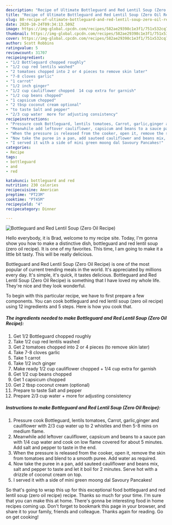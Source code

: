 ```yaml
---
description: "Recipe of Ultimate Bottleguard and Red Lentil Soup (Zero Oil Recipe)"
title: "Recipe of Ultimate Bottleguard and Red Lentil Soup (Zero Oil Recipe)"
slug: 80-recipe-of-ultimate-bottleguard-and-red-lentil-soup-zero-oil-recipe
date: 2020-10-24T09:34:13.509Z
image: https://img-global.cpcdn.com/recipes/582ae29398c1e3f1/751x532cq70/bottleguard-and-red-lentil-soup-zero-oil-recipe-recipe-main-photo.jpg
thumbnail: https://img-global.cpcdn.com/recipes/582ae29398c1e3f1/751x532cq70/bottleguard-and-red-lentil-soup-zero-oil-recipe-recipe-main-photo.jpg
cover: https://img-global.cpcdn.com/recipes/582ae29398c1e3f1/751x532cq70/bottleguard-and-red-lentil-soup-zero-oil-recipe-recipe-main-photo.jpg
author: Scott Robbins
ratingvalue: 5
reviewcount: 31707
recipeingredient:
- "1/2 Bottleguard chopped roughly"
- "1/2 cup red lentils washed"
- "2 tomatoes chopped into 2 or 4 pieces to remove skin later"
- "7-8 cloves garlic"
- "1 carrot"
- "1/2 inch ginger"
- "1/2 cup cauliflower chopped  14 cup extra for garnish"
- "1/2 cup beans chopped"
- "1 capsicum chopped"
- "2 tbsp coconut cream optional"
- "to taste Salt and pepper"
- "2/3 cup water  more for adjusting consistency"
recipeinstructions:
- "Pressure cook Bottleguard, lentils tomatoes, Carrot, garlic,ginger and cauliflower with 2/3 cup water up to 2 whistles and then 5-8 mins on medium flame."
- "Meanwhile add leftover cauliflower, capsicum and beans to a sauce pan with 1/4 cup water and cook on low flame covered for about 5 minutes. Add salt and pepper to taste in the end."
- "When the pressure is released from the cooker, open it, remove the skin from tomatoes and blend to a smooth puree. Add water as required."
- "Now take the puree in a pan, add sauteed cauliflower and beans mix, salt and pepper to taste and let it boil for 2 minutes. Serve hot with a drizzle of coconut cream on top."
- "I served it with a side of mini green moong dal Savoury Pancakes!"
categories:
- Recipe
tags:
- bottleguard
- and
- red

katakunci: bottleguard and red 
nutrition: 230 calories
recipecuisine: American
preptime: "PT23M"
cooktime: "PT45M"
recipeyield: "4"
recipecategory: Dinner

---
```



![Bottleguard and Red Lentil Soup (Zero Oil Recipe)](https://img-global.cpcdn.com/recipes/582ae29398c1e3f1/751x532cq70/bottleguard-and-red-lentil-soup-zero-oil-recipe-recipe-main-photo.jpg)

Hello everybody, it is Brad, welcome to my recipe site. Today, I'm gonna show you how to make a distinctive dish, bottleguard and red lentil soup (zero oil recipe). It is one of my favorites. This time, I am going to make it a little bit tasty. This will be really delicious.

Bottleguard and Red Lentil Soup (Zero Oil Recipe) is one of the most popular of current trending meals in the world. It's appreciated by millions every day. It's simple, it's quick, it tastes delicious. Bottleguard and Red Lentil Soup (Zero Oil Recipe) is something that I have loved my whole life. They're nice and they look wonderful.




To begin with this particular recipe, we have to first prepare a few components. You can cook bottleguard and red lentil soup (zero oil recipe) using 12 ingredients and 5 steps. Here is how you cook that.

<!--inarticleads1-->

##### The ingredients needed to make Bottleguard and Red Lentil Soup (Zero Oil Recipe):

1. Get 1/2 Bottleguard chopped roughly
1. Take 1/2 cup red lentils washed
1. Get 2 tomatoes chopped into 2 or 4 pieces (to remove skin later)
1. Take 7-8 cloves garlic
1. Take 1 carrot
1. Take 1/2 inch ginger
1. Make ready 1/2 cup cauliflower chopped + 1/4 cup extra for garnish
1. Get 1/2 cup beans chopped
1. Get 1 capsicum chopped
1. Get 2 tbsp coconut cream (optional)
1. Prepare to taste Salt and pepper
1. Prepare 2/3 cup water + more for adjusting consistency




<!--inarticleads2-->

##### Instructions to make Bottleguard and Red Lentil Soup (Zero Oil Recipe):

1. Pressure cook Bottleguard, lentils tomatoes, Carrot, garlic,ginger and cauliflower with 2/3 cup water up to 2 whistles and then 5-8 mins on medium flame.
1. Meanwhile add leftover cauliflower, capsicum and beans to a sauce pan with 1/4 cup water and cook on low flame covered for about 5 minutes. Add salt and pepper to taste in the end.
1. When the pressure is released from the cooker, open it, remove the skin from tomatoes and blend to a smooth puree. Add water as required.
1. Now take the puree in a pan, add sauteed cauliflower and beans mix, salt and pepper to taste and let it boil for 2 minutes. Serve hot with a drizzle of coconut cream on top.
1. I served it with a side of mini green moong dal Savoury Pancakes!




So that's going to wrap this up for this exceptional food bottleguard and red lentil soup (zero oil recipe) recipe. Thanks so much for your time. I'm sure that you can make this at home. There's gonna be interesting food in home recipes coming up. Don't forget to bookmark this page in your browser, and share it to your family, friends and colleague. Thanks again for reading. Go on get cooking!
